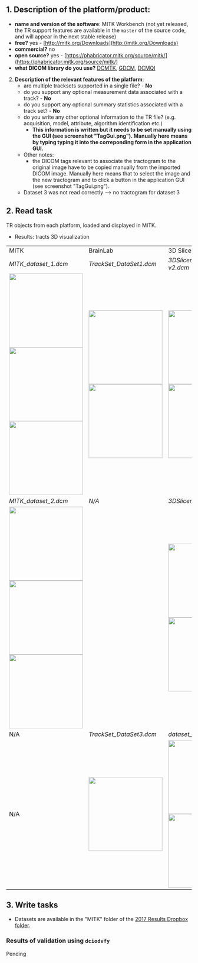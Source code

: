 ## 1. **Description of the platform/product**:

   * **name and version of the software**: MITK Workbench \(not yet released, the TR support features are available in the `master` of the source code, and will appear in the next stable release\)
   * **free?** yes - [http://mitk.org/Downloads](http://mitk.org/Downloads)
   * **commercial?** no
   * **open source?** yes - [https://phabricator.mitk.org/source/mitk/](https://phabricator.mitk.org/source/mitk/)
   * **what DICOM library do you use?** [DCMTK](http://dcmtk.org), [GDCM](http://gdcm.sourceforge.net/), [DCMQI](http://github.com/qiicr/dcmqi)
2. **Description of the relevant features of the platform**:
   * are multiple tracksets supported in a single file? - **No**
   * do you support any optional measurement data associated with a track? - **No**
   * do you support any optional summary statistics associated with a track set? - **No**
   * do you write any other optional information to the TR file? \(e.g. acquisition, model, attribute, algorithm identification etc.\)
     * **This information is written but it needs to be set manually using the GUI \(see screenshot "TagGui.png"\). Manually here means by typing typing it into the correponding form in the application GUI.**
   * Other notes:
     * the DICOM tags relevant to associate the tractogram to the original image have to be copied manually from the imported DICOM image. Manually here means that to select the image and the new tractogram and to click a button in the application GUI \(see screenshot "TagGui.png"\).
   * Dataset 3 was not read correctly --&gt; no tractogram for dataset 3

## 2. **Read task**

TR objects from each platform, loaded and displayed in MITK.

* Results: tracts 3D visualization

<table>
<tr>
  <td width="33%">MITK</td>
  <td width="33%">BrainLab</td>
  <td width="33%">3D Slicer</td>
</tr>


<!-- dataset_1 -->
<tr>
  <td><i>MITK_dataset_1.dcm</i></td>
  <td><i>TrackSet_DataSet1.dcm</i></td>
  <td><i>3DSlicer_dataset[..]-v2.dcm</i></td>
</tr>

<tr>
  <td>
    <img src="../mitk/mitk_dataset_1_3D_View1_tube.png" width="200">
    <img src="../mitk/mitk_dataset_1_sagittal.png" width="200">
    <img src="../mitk/mitk_dataset_1_axial.png" width="200">
  </td>

   <td>
    <img src="../mitk/brainlab_dataset_1_2D.png" width="200">
    <img src="../mitk/brainlab_dataset_1_3D.png" width="200">
   </td>

   <td>
    <img src="../mitk/slicer_dataset_1_2D.png" width="200">
    <img src="../mitk/slicer_dataset_1_3D.png" width="200">
   </td>
</tr>


<!-- dataset_2 -->
<tr>
  <td><i>MITK_dataset_2.dcm</i></td>
  <td><i>N/A</i></td>
  <td><i>3DSlicer_dataset_2[..].dcm</i></td>
</tr>

<tr>
   <td>
    <img src="../mitk/mitk_dataset_2_3D_View1_tube.png" width="200">
    <img src="../mitk/mitk_dataset_2_sagittal.png" width="200">
    <img src="../mitk/mitk_dataset_2_axial.png" width="200">
   </td>

   <td><!-- BrainLab n/a --></td>

   <td>
     <img src="../mitk/slicer_dataset_2_2D.png" width="200">
     <img src="../mitk/slicer_dataset_2_3D.png" width="200">

   </td>

</tr>

<!-- dataset_3 -->
<tr>
  <td>N/A</td>
  <td><i>TrackSet_DataSet3.dcm</i></td>
  <td><i>dataset_3_GeSignaHDx.dcm</i></td>
</tr>

<tr>
  <td>
  N/A
  </td>

  <td>
  <img src="../mitk/brainlab_dataset_3_3D.png" width="200">
  </td>

  <td>
  <img src="../mitk/slicer_dataset_3_2D.png" width="200">
  <img src="../mitk/slicer_dataset_3_3D.png" width="200">
  </td>

</tr>
</table>

## 3. **Write tasks**

* Datasets are available in the "MITK" folder of the [2017 Results Dropbox folder](https://www.dropbox.com/sh/i1scpqdxf8kmqqq/AABAZNT7tRAWrklYgtr7JNgia/TR?dl=0&subfolder_nav_tracking=1).

### Results of validation using `dciodvfy`

Pending
